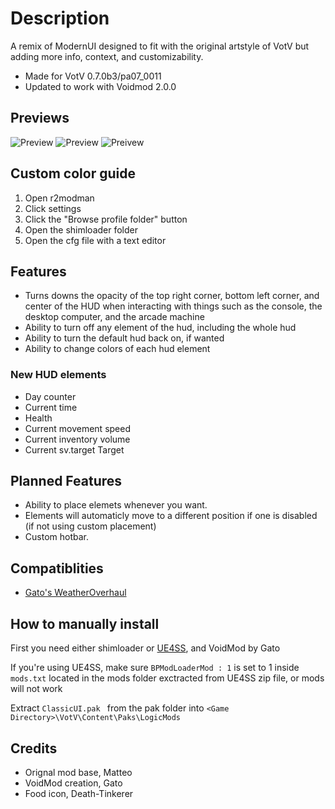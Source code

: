 # Description
A remix of ModernUI designed to fit with the original artstyle of VotV but adding more info, context, and customizability.

- Made for VotV 0.7.0b3/pa07_0011
- Updated to work with Voidmod 2.0.0

## Previews
![Preview](https://github.com/RubyTheQuester/Modern-Classic-HUD/blob/main/Source%20Images/Example%202.png?raw=true)
![Preview](https://github.com/RubyTheQuester/Modern-Classic-HUD/blob/main/Source%20Images/Example%201.png?raw=true)
![Preivew](https://github.com/RubyTheQuester/Modern-Classic-HUD/blob/main/Source%20Images/Example%203.png?raw=true)

## Custom color guide ##
1) Open r2modman
2) Click settings
3) Click the "Browse profile folder" button
4) Open the shimloader folder
5) Open the cfg file with a text editor

## Features ##
- Turns downs the opacity of the top right corner, bottom left corner, and center of the HUD when interacting with things such as the console, the desktop computer, and the arcade machine
- Ability to turn off any element of the hud, including the whole hud
- Ability to turn the default hud back on, if wanted
- Ability to change colors of each hud element

### New HUD elements ###
- Day counter
- Current time
- Health
- Current movement speed
- Current inventory volume
- Current sv.target Target

## Planned Features ##
- Ability to place elemets whenever you want.
- Elements will automaticly move to a different position if one is disabled (if not using custom placement)
- Custom hotbar.

## Compatiblities ##
- [Gato's WeatherOverhaul](https://thunderstore.io/c/voices-of-the-void/p/Gatohost/WeatherOverhaul/)

## How to manually install ##
First you need either shimloader or [UE4SS](https://github.com/UE4SS-RE/RE-UE4SS/releases/tag/v3.0.1), and VoidMod by Gato

If you're using UE4SS, make sure ` BPModLoaderMod : 1 ` is set to 1 inside ` mods.txt ` located in the mods folder exctracted from UE4SS zip file, or mods will not work

Extract  `ClassicUI.pak ` from the pak folder into ` <Game Directory>\VotV\Content\Paks\LogicMods `

## Credits ##
- Orignal mod base, Matteo
- VoidMod creation, Gato
- Food icon, Death-Tinkerer
